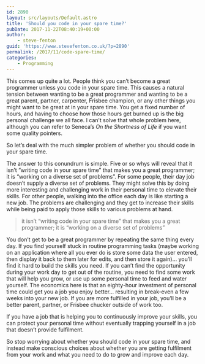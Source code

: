 ```yaml
---
id: 2890
layout: src/layouts/Default.astro
title: 'Should you code in your spare time?'
pubDate: 2017-11-22T08:40:19+00:00
author:
    - steve-fenton
guid: 'https://www.stevefenton.co.uk/?p=2890'
permalink: /2017/11/code-spare-time/
categories:
    - Programming
---
```


This comes up quite a lot. People think you can’t become a great programmer unless you code in your spare time. This causes a natural tension between wanting to be a great programmer and wanting to be a great parent, partner, carpenter, Frisbee champion, or any other things you might want to be great at in your spare time. You get a fixed number of hours, and having to choose how those hours get burned up is the big personal challenge we all face. I can’t solve that whole problem here, although you can refer to Seneca’s *On the Shortness of Life* if you want some quality pointers.

So let’s deal with the much simpler problem of whether you should code in your spare time.

The answer to this conundrum is simple. Five or so whys will reveal that it isn’t “writing code in your spare time” that makes you a great programmer; it is “working on a diverse set of problems”. For some people, their day job doesn’t supply a diverse set of problems. They might solve this by doing more interesting and challenging work in their personal time to elevate their skills. For other people, walking into the office each day is like starting a new job. The problems are challenging and they get to increase their skills while being paid to apply those skills to various problems at hand.

> it isn’t “writing code in your spare time” that makes you a great programmer; it is “working on a diverse set of problems”

You don’t get to be a great programmer by repeating the same thing every day. If you find yourself stuck in routine programming tasks (maybe working on an application where all you ever do is store some data the user entered, then display it back to them later for edits, and then store it again)… you’ll find it hard to build the skills you need. If you can’t find the opportunity during your work day to get out of the routine, you need to find some work that will help you grow, or use up some personal time to feed and water yourself. The economics here is that an eighty-hour investment of personal time could get you a job you enjoy better… resulting in break-even a few weeks into your new job. If you are more fulfilled in your job, you’ll be a better parent, partner, or Frisbee chucker outside of work too.

If you have a job that is helping you to continuously improve your skills, you can protect your personal time without eventually trapping yourself in a job that doesn’t provide fulfilment.

So stop worrying about whether you should code in your spare time, and instead make conscious choices about whether you are getting fulfilment from your work and what you need to do to grow and improve each day.